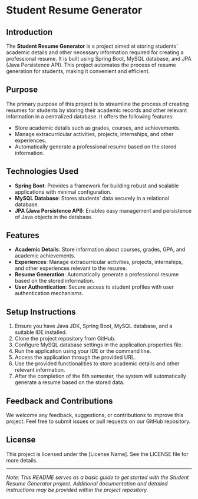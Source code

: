 # Student Resume Generator

## Introduction
The **Student Resume Generator** is a project aimed at storing students' academic details and other necessary information required for creating a professional resume. It is built using Spring Boot, MySQL database, and JPA (Java Persistence API). This project automates the process of resume generation for students, making it convenient and efficient.

## Purpose
The primary purpose of this project is to streamline the process of creating resumes for students by storing their academic records and other relevant information in a centralized database. It offers the following features:
- Store academic details such as grades, courses, and achievements.
- Manage extracurricular activities, projects, internships, and other experiences.
- Automatically generate a professional resume based on the stored information.

## Technologies Used
- **Spring Boot**: Provides a framework for building robust and scalable applications with minimal configuration.
- **MySQL Database**: Stores students' data securely in a relational database.
- **JPA (Java Persistence API)**: Enables easy management and persistence of Java objects in the database.

## Features
- **Academic Details**: Store information about courses, grades, GPA, and academic achievements.
- **Experiences**: Manage extracurricular activities, projects, internships, and other experiences relevant to the resume.
- **Resume Generation**: Automatically generate a professional resume based on the stored information.
- **User Authentication**: Secure access to student profiles with user authentication mechanisms.

## Setup Instructions
1. Ensure you have Java JDK, Spring Boot, MySQL database, and a suitable IDE installed.
2. Clone the project repository from GitHub.
3. Configure MySQL database settings in the application.properties file.
4. Run the application using your IDE or the command line.
5. Access the application through the provided URL.
6. Use the provided functionalities to store academic details and other relevant information.
7. After the completion of the 6th semester, the system will automatically generate a resume based on the stored data.

## Feedback and Contributions
We welcome any feedback, suggestions, or contributions to improve this project. Feel free to submit issues or pull requests on our GitHub repository.

## License
This project is licensed under the [License Name]. See the LICENSE file for more details.

---

*Note: This README serves as a basic guide to get started with the Student Resume Generator project. Additional documentation and detailed instructions may be provided within the project repository.*

